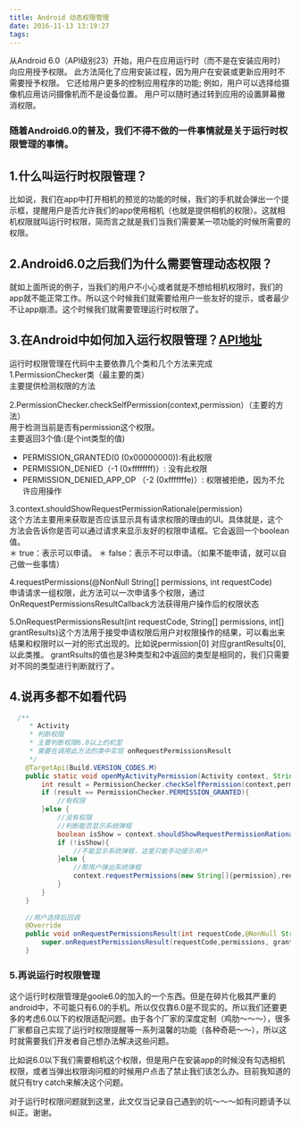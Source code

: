 ```yaml
---
title: Android 动态权限管理
date: 2016-11-13 13:19:27
tags:
---
```

从Android 6.0（API级别23）开始，用户在应用运行时（而不是在安装应用时）向应用授予权限。 此方法简化了应用安装过程，因为用户在安装或更新应用时不需要授予权限。 它还给用户更多的控制应用程序的功能; 例如，用户可以选择给摄像机应用访问摄像机而不是设备位置。 用户可以随时通过转到应用的设置屏幕撤消权限。<!--more-->

### 随着Android6.0的普及，我们不得不做的一件事情就是关于运行时权限管理的事情。

## 1.什么叫运行时权限管理？
比如说，我们在app中打开相机的预览的功能的时候，我们的手机就会弹出一个提示框，提醒用户是否允许我们的app使用相机（也就是提供相机的权限）。这就相机权限就叫运行时权限，简而言之就是我们当我们需要某一项功能的时候所需要的权限。

## 2.Android6.0之后我们为什么需要管理动态权限？
就如上面所说的例子，当我们的用户不小心或者就是不想给相机权限时，我们的app就不能正常工作。所以这个时候我们就需要给用户一些友好的提示，或者最少不让app崩溃。这个时候我们就需要管理运行时权限了。


## 3.在Android中如何加入运行权限管理？[API地址](https://developer.android.com/reference/android/support/v4/content/PermissionChecker.html)  
运行时权限管理在代码中主要依靠几个类和几个方法来完成  
1.PermissionChecker类（最主要的类）  
主要提供检测权限的方法 

2.PermissionChecker.checkSelfPermission(context,permission）（主要的方法）   
用于检测当前是否有permission这个权限。                               
主要返回3个值:(是个int类型的值)   
* PERMISSION_GRANTED(0 (0x00000000)):有此权限   
* PERMISSION_DENIED（-1 (0xffffffff)）: 没有此权限  
* PERMISSION_DENIED_APP_OP （-2 (0xfffffffe)）:  权限被拒绝，因为不允许应用操作   

3.context.shouldShowRequestPermissionRationale(permission)  
这个方法主要用来获取是否应该显示具有请求权限的理由的UI。具体就是，这个方法会告诉你是否可以通过请求来显示友好的权限申请框。它会返回一个boolean值。   
＊ true：表示可以申请。
＊ false：表示不可以申请。（如果不能申请，就可以自己做一些事情）

4.requestPermissions(@NonNull String[] permissions, int requestCode)      
申请请求一组权限，此方法可以一次申请多个权限，通过OnRequestPermissionsResultCallback方法获得用户操作后的权限状态

5.OnRequestPermissionsResult(int requestCode, String[] permissions, int[] grantResults)这个方法用于接受申请权限后用户对权限操作的结果，可以看出来结果和权限时以一对的形式出现的。比如说permission[0] 对应grantResults[0],以此类推。
grantRsults的值也是3种类型和2中返回的类型是相同的，我们只需要对不同的类型进行判断就行了。

## 4.说再多都不如看代码

```java    
  /**
     * Activity
     * 判断权限
     * 主要判断权限6.0以上的机型
     * 需要在调用此方法的类中实现 onRequestPermissionsResult
     */
    @TargetApi(Build.VERSION_CODES.M)
    public static void openMyActivityPermission(Activity context, String permission,int requestCode){
        int result = PermissionChecker.checkSelfPermission(context,permission);
        if (result == PermissionChecker.PERMISSION_GRANTED){
            //有权限
        }else {
            //没有权限
            //判断能否显示系统弹框
            boolean isShow = context.shouldShowRequestPermissionRationale(permission);
            if (!isShow){
                //不能显示系统弹框，这里只能手动提示用户
            }else {
                //帮用户弹出系统弹框
                context.requestPermissions(new String[]{permission},requestCode);
            }
        }
    }
    
    //用户选择后回调
    @Override
    public void onRequestPermissionsResult(int requestCode,@NonNull String[] permissions, @NonNull int[] grantResults) {
        super.onRequestPermissionsResult(requestCode,permissions, grantResults);
    }   
```

### 5.再说运行时权限管理
这个运行时权限管理是goole6.0的加入的一个东西。但是在碎片化极其严重的android中，不可能只有6.0的手机。所以仅仅靠6.0是不现实的。所以我们还要更多的考虑6.0以下的权限适配问题。由于各个厂家的深度定制（鸡肋～～～），很多厂家都自己实现了运行时权限提醒等一系列温馨的功能（各种奇葩～～），所以这时就需要我们开发者自己想办法解决这些问题。   

比如说6.0以下我们需要相机这个权限，但是用户在安装app的时候没有勾选相机权限，或者当弹出权限询问框的时候用户点击了禁止我们该怎么办。目前我知道的就只有try catch来解决这个问题。


对于运行时权限问题就到这里，此文仅当记录自己遇到的坑～～～如有问题请予以纠正。谢谢。
